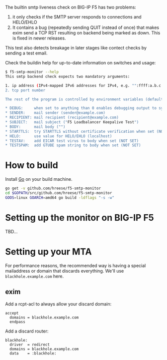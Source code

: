 The builtin smtp liveness check on BIG-IP F5 has two problems:

1. it only checks if the SMTP server responds to connections and HELO/EHLO
2. It contains a bug (repeatedly sending QUIT instead of once) that makes exim send a TCP RST resulting on backend being marked as down. This is fixed in newer releases.

This test also detects breakage in later stages like contect checks by sending a test email.

Check the buildin help for up-to-date information on switches and usage:

```sh
$ f5-smtp-monitor --help
This smtp backend check expects two mandatory arguments:

1. ip address (IPv4-mapped IPv6 addresses for IPv4, e.g. "":ffff:a.b.c.d")
2. tcp port number

The rest of the program is controlled by environment variables (defaults in parenthesis):

* DEBUG:     when set to anything than 0 enables debugging output to syslog (0)
* SENDER:    mail sender (sender@example.com)
* RECIPIENT: mail recipient (recipient@example.com)
* SUBJECT:   mail subject ("F5 Loadbalancer Keepalive Test")
* BODY:      mail body ("")
* STARTTLS:  try STARTTLS without certificate verification when set (NOT SET)
* HELO:      use value for HELO/EHLO (localhost)
* TESTAV:    add EICAR test virus to body when set (NOT SET)
* TESTSPAM:  add GTUBE spam string to body when set (NOT SET)
```

# How to build

Install [Go](https://golang.org) on your build machine.

```sh
go get -v github.com/hreese/f5-smtp-monitor
cd $GOPATH/src/github.com/hreese/f5-smtp-monitor
GOOS=linux GOARCH=amd64 go build -ldflags "-s -w"
```

# Setting up the monitor on BIG-IP F5

TBD…

# Setting up your MTA

For performance reasons, the recommended way is having a special mailaddress or domain that discards everything.
We'll use `blackhole.example.com` here.

## exim

Add a rcpt-acl to always allow your discard domain:

```
accept
  domains = blackhole.example.com
  endpass
```

Add a discard router:

```
blackhole:
  driver  = redirect
  domains = blackhole.example.com
  data    = :blackhole:
```
